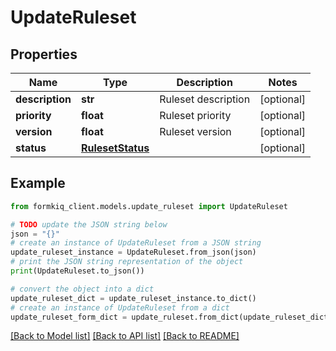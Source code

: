 # UpdateRuleset


## Properties

Name | Type | Description | Notes
------------ | ------------- | ------------- | -------------
**description** | **str** | Ruleset description | [optional] 
**priority** | **float** | Ruleset priority | [optional] 
**version** | **float** | Ruleset version | [optional] 
**status** | [**RulesetStatus**](RulesetStatus.md) |  | [optional] 

## Example

```python
from formkiq_client.models.update_ruleset import UpdateRuleset

# TODO update the JSON string below
json = "{}"
# create an instance of UpdateRuleset from a JSON string
update_ruleset_instance = UpdateRuleset.from_json(json)
# print the JSON string representation of the object
print(UpdateRuleset.to_json())

# convert the object into a dict
update_ruleset_dict = update_ruleset_instance.to_dict()
# create an instance of UpdateRuleset from a dict
update_ruleset_form_dict = update_ruleset.from_dict(update_ruleset_dict)
```
[[Back to Model list]](../README.md#documentation-for-models) [[Back to API list]](../README.md#documentation-for-api-endpoints) [[Back to README]](../README.md)


